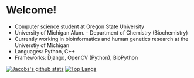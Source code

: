 # Welcome!
* Computer science student at Oregon State University
* University of Michigan Alum. - Department of Chemistry (Biochemistry)
* Currently working in bioinformatics and human genetics research at the Universtiy of Michigan
* Languages: Python, C++
* Frameworks: Django, OpenCV (Python), BioPython 

[![Jacobs's github stats](https://github-readme-stats.vercel.app/api?username=JacobO1994&theme=blueberry)](https://github.com/JacobO1994/github-readme-stats)
[![Top Langs](https://github-readme-stats.vercel.app/api/top-langs/?username=JacobO199&layout=compact)](https://github.com/JacobO1994/github-readme-stats)

